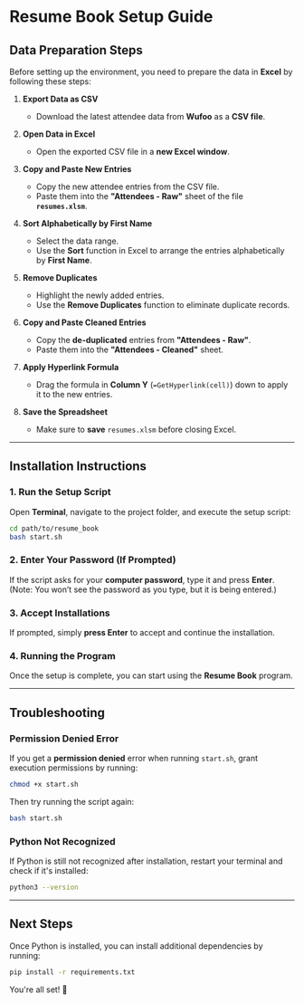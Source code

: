 # Resume Book Setup Guide

## Data Preparation Steps

Before setting up the environment, you need to prepare the data in **Excel** by following these steps:

1. **Export Data as CSV**

   - Download the latest attendee data from **Wufoo** as a **CSV file**.

2. **Open Data in Excel**

   - Open the exported CSV file in a **new Excel window**.

3. **Copy and Paste New Entries**

   - Copy the new attendee entries from the CSV file.
   - Paste them into the **"Attendees - Raw"** sheet of the file **`resumes.xlsm`**.

4. **Sort Alphabetically by First Name**

   - Select the data range.
   - Use the **Sort** function in Excel to arrange the entries alphabetically by **First Name**.

5. **Remove Duplicates**

   - Highlight the newly added entries.
   - Use the **Remove Duplicates** function to eliminate duplicate records.

6. **Copy and Paste Cleaned Entries**

   - Copy the **de-duplicated** entries from **"Attendees - Raw"**.
   - Paste them into the **"Attendees - Cleaned"** sheet.

7. **Apply Hyperlink Formula**

   - Drag the formula in **Column Y** (`=GetHyperlink(cell)`) down to apply it to the new entries.

8. **Save the Spreadsheet**
   - Make sure to **save** `resumes.xlsm` before closing Excel.

---

## Installation Instructions

### 1. Run the Setup Script

Open **Terminal**, navigate to the project folder, and execute the setup script:

```sh
cd path/to/resume_book
bash start.sh
```

### 2. Enter Your Password (If Prompted)

If the script asks for your **computer password**, type it and press **Enter**.  
(Note: You won’t see the password as you type, but it is being entered.)

### 3. Accept Installations

If prompted, simply **press Enter** to accept and continue the installation.

### 4. Running the Program

Once the setup is complete, you can start using the **Resume Book** program.

---

## Troubleshooting

### Permission Denied Error

If you get a **permission denied** error when running `start.sh`, grant execution permissions by running:

```sh
chmod +x start.sh
```

Then try running the script again:

```sh
bash start.sh
```

### Python Not Recognized

If Python is still not recognized after installation, restart your terminal and check if it's installed:

```sh
python3 --version
```

---

## Next Steps

Once Python is installed, you can install additional dependencies by running:

```sh
pip install -r requirements.txt
```

You're all set! 🚀
